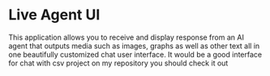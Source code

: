 # Live Agent UI
This application allows you to receive and display response from an AI agent that outputs media such as images, graphs as well as other text all in one beautifully customized chat user interface. It would be a good interface for chat with csv project on my repository you should check it out
